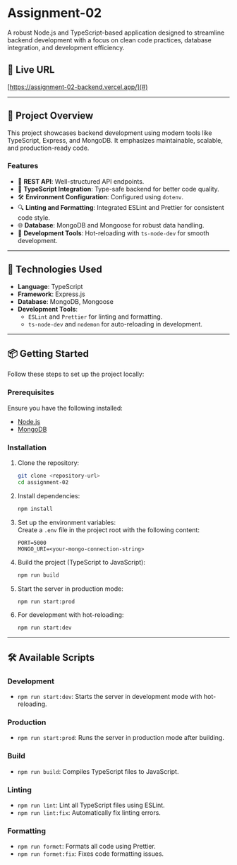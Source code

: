 
# Assignment-02

A robust Node.js and TypeScript-based application designed to streamline backend development with a focus on clean code practices, database integration, and development efficiency.

## 🚀 **Live URL**  
[https://assignment-02-backend.vercel.app/](#)  

---

## 📜 **Project Overview**  
This project showcases backend development using modern tools like TypeScript, Express, and MongoDB. It emphasizes maintainable, scalable, and production-ready code.  

### **Features**  
- 🚀 **REST API**: Well-structured API endpoints.  
- 📂 **TypeScript Integration**: Type-safe backend for better code quality.  
- 🛠️ **Environment Configuration**: Configured using `dotenv`.  
- 🔍 **Linting and Formatting**: Integrated ESLint and Prettier for consistent code style.  
- 🌐 **Database**: MongoDB and Mongoose for robust data handling.  
- 🔄 **Development Tools**: Hot-reloading with `ts-node-dev` for smooth development.

---

## 🧰 **Technologies Used**  
- **Language**: TypeScript  
- **Framework**: Express.js  
- **Database**: MongoDB, Mongoose  
- **Development Tools**:  
  - `ESLint` and `Prettier` for linting and formatting.  
  - `ts-node-dev` and `nodemon` for auto-reloading in development.  

---

## 📦 **Getting Started**  

Follow these steps to set up the project locally:

### **Prerequisites**  
Ensure you have the following installed:  
- [Node.js](https://nodejs.org/)  
- [MongoDB](https://www.mongodb.com/)  

### **Installation**  

1. Clone the repository:  
   ```bash
   git clone <repository-url>
   cd assignment-02
   ```

2. Install dependencies:  
   ```bash
   npm install
   ```

3. Set up the environment variables:  
   Create a `.env` file in the project root with the following content:  
   ```env
   PORT=5000
   MONGO_URI=<your-mongo-connection-string>
   ```

4. Build the project (TypeScript to JavaScript):  
   ```bash
   npm run build
   ```

5. Start the server in production mode:  
   ```bash
   npm run start:prod
   ```

6. For development with hot-reloading:  
   ```bash
   npm run start:dev
   ```

---

## 🛠️ **Available Scripts**  

### **Development**  
- `npm run start:dev`: Starts the server in development mode with hot-reloading.  

### **Production**  
- `npm run start:prod`: Runs the server in production mode after building.  

### **Build**  
- `npm run build`: Compiles TypeScript files to JavaScript.  

### **Linting**  
- `npm run lint`: Lint all TypeScript files using ESLint.  
- `npm run lint:fix`: Automatically fix linting errors.  

### **Formatting**  
- `npm run formet`: Formats all code using Prettier.  
- `npm run formet:fix`: Fixes code formatting issues.  
  
